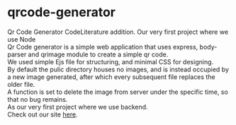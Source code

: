 # qrcode-generator
Qr Code Generator CodeLiterature addition. Our very first project where we use Node</br>
Qr Code generator is a simple web application that uses express, body-parser and qrimage module to create a simple qr code.</br>
We used simple Ejs file for structuring, and minimal CSS for designing.</br>
By default the pulic directory houses no images, and is instead occupied by a new image generated, after which every subsequent file replaces the older file.</br>
A function is set to delete the image from server under the specific time, so that no bug remains.</br>
As our very first project where we use backend.</br>
Check out our site [here](https://qrgeneratorbycodeliterature.onrender.com/).
